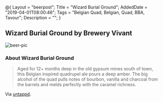 @{
 Layout = "beerpost";
 Title = "Wizard Burial Ground";
 AddedDate = "2019-04-01T08:00:46";
 Tags = "Belgian Quad, Belgian, Quad, BBA, Tavour";
 Description = "";
 }
 

## Wizard Burial Ground by Brewery Vivant

![beer-pic]

### About Wizard Burial Ground

> Aged for 12+ months deep in the old gypsum mines south of town, this Belgian inspired quadrupel ale pours a deep amber. The big alcohol of the quad pulls notes of bourbon, vanilla and charcoal from the barrels and melds perfectly with the caramel richness.

Via [untappd][untappd-url].

[untappd-url]: <https://untappd.com//b/brewery-vivant-wizard-burial-ground/916355>
[beer-pic]: https://jasonpowley.com/assets/img/2019-04-01-wizard-burial-ground.jpeg "Wizard Burial Ground by Brewery Vivant"

